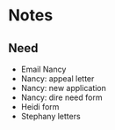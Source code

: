 # Notes

## Need

- Email Nancy
- Nancy: appeal letter
- Nancy: new application
- Nancy: dire need form
- Heidi form
- Stephany letters

